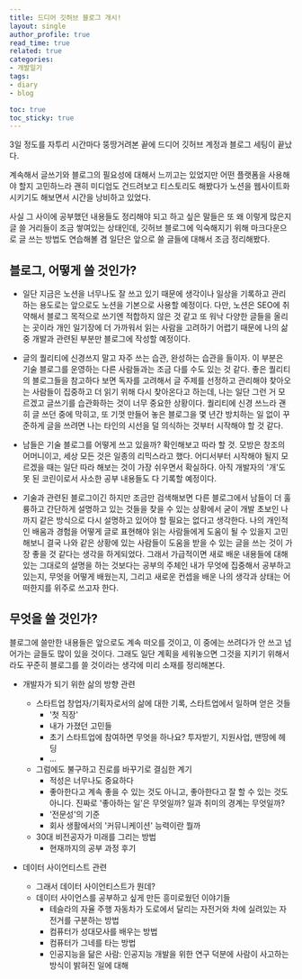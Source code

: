 ```yaml
---
title: 드디어 깃허브 블로그 개시!
layout: single
author_profile: true
read_time: true
related: true
categories:
- 개발일기
tags:
- diary
- blog

toc: true
toc_sticky: true
---
```



3일 정도를 자투리 시간마다 뚱땅거려본 끝에 드디어 깃허브 계정과 블로그 세팅이 끝났다.

계속해서 글쓰기와 블로그의 필요성에 대해서 느끼고는 있었지만 어떤 플랫폼을 사용해야 할지 고민하느라 괜히 미디엄도 건드려보고 티스토리도 해봤다가 노션을 웹사이트화 시키기도 해보면서 시간을 낭비하고 있었다.

사실 그 사이에 공부했던 내용들도 정리해야 되고 하고 싶은 말들은 또 왜 이렇게 많은지 글 쓸 거리들이 조금 쌓여있는 상태인데, 깃허브 블로그에 익숙해지기 위해 마크다운으로 글 쓰는 방법도 연습해볼 겸 일단은 앞으로 쓸 글들에 대해서 조금 정리해봤다.



## 블로그, 어떻게 쓸 것인가?

- 일단 지금은 노션을 너무나도 잘 쓰고 있기 때문에 생각이나 일상을 기록하고 관리하는 용도로는 앞으로도 노션을 기본으로 사용할 예정이다. 
  다만, 노션은 SEO에 취약해서 블로그 목적으로 쓰기엔 적합하지 않은 것 같고 또 워낙 다양한 글들을 올리는 곳이라 개인 일기장에 더 가까워서 읽는 사람을 고려하기 어렵기 때문에 나의 삶 중 개발과 관련된 부분만 블로그에 작성할 예정이다.

  

- 글의 퀄리티에 신경쓰지 말고 자주 쓰는 습관, 완성하는 습관을 들이자.
  이 부분은 기술 블로그를 운영하는 다른 사람들과는 조금 다를 수도 있는 것 같다. 
  좋은 퀄리티의 블로그들을 참고하다 보면 독자를 고려해서 글 주제를 선정하고 관리해야 찾아오는 사람들이 집중하고 더 읽기 위해 다시 찾아온다고 하는데, 나는 일단 그런 거 모르겠고 글쓰기를 습관화하는 것이 너무 중요한 상황이다. 퀄리티에 신경 쓰느라 괜히 글 쓰던 중에 막히고, 또 기껏 만들어 놓은 블로그을 몇 년간 방치하는 일 없이 꾸준하게 글을 쓰려면 나는 타인의 시선을 덜 의식하는 것부터 시작해야 할 것 같다.

  

- 남들은 기술 블로그를 어떻게 쓰고 있을까? 확인해보고 따라 할 것. 모방은 창조의 어머니이고, 세상 모든 것은 일종의 리믹스라고 했다. 어디서부터 시작해야 될지 모르겠을 때는 일단 따라 해보는 것이 가장 쉬우면서 확실하다. 아직 개발자의 '개'도 못 된 코린이로서 사소한 공부 내용들도 다 기록할 예정이다.

  

- 기술과 관련된 블로그이긴 하지만 조금만 검색해보면 다른 블로그에서 남들이 더 훌륭하고 간단하게 설명하고 있는 것들을 찾을 수 있는 상황에서 굳이 개발 초보인 나까지 같은 방식으로 다시 설명하고 있어야 할 필요는 없다고 생각한다. 
  나의 개인적인 배움과 경험을 어떻게 글로 표현해야 읽는 사람들에게 도움이 될 수 있을지 고민해보니 결국 나와 같은 상황에 있는 사람들이 도움을 받을 수 있는 글을 쓰는 것이 가장 좋을 것 같다는 생각을 하게되었다. 그래서 가급적이면 새로 배운 내용들에 대해 있는 그대로의 설명을 하는 것보다는 공부의 주체인 내가 무엇에 집중해서 공부하고 있는지, 무엇을 어떻게 배웠는지, 그리고 새로운 컨셉을 배운 나의 생각과 상태는 어떠한지를 위주로 쓰고자 한다.



## 무엇을 쓸 것인가?

블로그에 쓸만한 내용들은 앞으로도 계속 떠오를 것이고, 이 중에는 쓰려다가 안 쓰고 넘어가는 글들도 많이 있을 것이다. 그래도 일단 계획을 세워놓으면 그것을 지키기 위해서라도 꾸준히 블로그를 쓸 것이라는 생각에 미리 소재를 정리해본다.

- 개발자가 되기 위한 삶의 방향 관련
    - 스타트업 창업자/기획자로서의 삶에 대한 기록, 스타트업에서 일하며 얻은 것들
        - '첫 직장'
        - 내가 가졌던 고민들
        - 초기 스타트업에 참여하면 무엇을 하나요? 투자받기, 지원사업, 맨땅에 헤딩
        - ...
    - 그럼에도 불구하고 진로를 바꾸기로 결심한 계기
        - 적성은 너무나도 중요하다
        - 좋아한다고 계속 좋을 수 있는 것도 아니고, 좋아한다고 잘 할 수 있는 것도 아니다. 진짜로 '좋아하는 일'은 무엇일까? 일과 취미의 경계는 무엇일까?
        - '전문성'의 기준
        - 회사 생활에서의 '커뮤니케이션' 능력이란 뭘까
    - 30대 비전공자가 미래를 그리는 방법
        - 현재까지의 공부 과정 후기
    
- 데이터 사이언티스트 관련
    - 그래서 데이터 사이언티스트가 뭔데?
    - 데이터 사이언스를 공부하고 싶게 만든 흥미로웠던 이야기들
        - 테슬라의 자율 주행 자동차가 도로에서 달리는 자전거와 차에 실려있는 자전거를 구분하는 방법
        - 컴퓨터가 성대모사를 배우는 방법
        - 컴퓨터가 그네를 타는 방법
        - 인공지능을 닮은 사람: 인공지능 개발을 위한 연구 덕분에 사람이 사고하는 방식이 밝혀진 일에 대해
